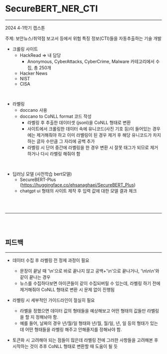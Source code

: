 # SecureBERT_NER_CTI
---

2024 4-1학기 캡스톤

주제: 보안뉴스/취약점 보고서 등에서 위협 특징 정보(CTI)들을 자동추출하는 기술 개발

+ 크롤링 사이트
  + HackRead => 내 담당
    + Anonymous, CyberAttacks, CyberCrime, Malware 카테고리에서 수집, 총 250개
  + Hacker News
  + NIST
  + CISA

<br>

+ 라벨링
  + doccano 사용
  + doccano to CoNLL format 코드 작성
    + 라벨링 후 추출한 데이터셋 (jsonl)을 CoNLL 형태로 변환 
    + 사이트에서 크롤링한 데이터 속에 유니코드(사진 기호 등)이 들어있는 경우에는 제거해줘야 하고 이미 라벨링이 된 경우 제거 후 해당 유니코드가 차지하는 글자 수만큼 그 자리에 공백 추가
    + 라벨링 시 단어 중간에 라벨링을 한 경우 변환 시 잘못 태그가 되므로 제거하거나 다시 라벨링 해줘야 함
<br>

+ 딥러닝 모델 (사전학습 bert모델)
  + SecureBERT-Plus (https://huggingface.co/ehsanaghaei/SecureBERT_Plus)
  + chatgpt ui 형태의 사이트 제작 후 입력 값에 대한 모델 결과 체크

<br><br>
<hr style="border: 1px">
<br><br>

## 피드백
---

+ 데이터 수집 후 라벨링 전 정제 과정이 필요
  + 문장이 끝날 때 '\n'으로 바로 끝나지 않고 공백+'\n'으로 끝나거나, '\n\n\n'와 같이 끝나는 경우
  + 뉴스를 수집하다보면 아이콘들이 같이 수집되버릴 수 있는데, 라벨링 하기 전에 제거해줘야 CoNLL 형태로 변환 시 문제 없이 진행됨

+ 라벨링 시 세부적인 가이드라인이 절실히 필요
  + 라벨을 정했으면 데이터 값의 형태들을 예상해보고 어떤 형태의 값들만 라벨링을 할 지 정해놔야 함.
  + 예를 들어, 날짜의 경우 년/월/일 형태와 년/월, 월/일, 년, 일 등의 형태가 있는데 어떤 형태들을 라벨링 해주고 안해줄지를 정해놔야 함. 

+ 토큰화 시 고려해야 되는 점들이 많은데 라벨링 전에 그러한 사항들을 고려해본 후 시작하는 것이 추후 CoNLL 형태로 변환할 때 도움이 될 듯
